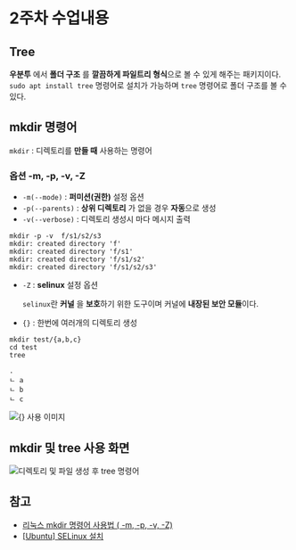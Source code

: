 # 2주차 수업내용

## Tree
**우분투** 에서 **폴더 구조** 를 **깔끔하게 파일트리 형식**으로 볼 수 있게 해주는 패키지이다.<br>
``sudo apt install tree`` 명령어로 설치가 가능하며 ``tree`` 명령어로 폴더 구조를 볼 수 있다.

## mkdir 명령어
``mkdir`` : 디렉토리를 **만들 때** 사용하는 명령어
### 옵션 -m, -p, -v, -Z 
- ``-m(--mode)`` : **퍼미션(권한)** 설정 옵션
- ``-p(--parents)`` : **상위 디렉토리** 가 없을 경우 **자동**으로 생성<br>
- ``-v(--verbose)`` : 디렉토리 생성시 마다 메시지 출력

```
mkdir -p -v  f/s1/s2/s3
mkdir: created directory 'f'
mkdir: created directory 'f/s1'
mkdir: created directory 'f/s1/s2'
mkdir: created directory 'f/s1/s2/s3'
```
- ``-Z`` : **selinux** 설정 옵션
    
    ``selinux``란 **커널** 을 **보호**하기 위한 도구이며 커널에 **내장된 보안 모듈**이다.
- ``{}`` : 한번에 여러개의 디렉토리 생성
```
mkdir test/{a,b,c} 
cd test
tree

.
ㄴ a
ㄴ b
ㄴ c
```
![{} 사용 이미지](https://github.com/user-attachments/assets/600dbe33-8b98-4d3c-829e-c2a06356370a)

## mkdir 및 tree 사용 화면
![디렉토리 및 파일 생성 후 tree 명령어](https://github.com/user-attachments/assets/f355e5ce-f80e-4798-8798-ccdb7cebd286)

## 참고
- [리눅스 mkdir 명령어 사용법 ( -m, -p, -v, -Z)](https://leevisual.tistory.com/66)
- [[Ubuntu] SELinux 설치](https://maeryo88.tistory.com/401)